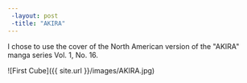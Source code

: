 ```yaml
---
 -layout: post
 -title: "AKIRA"
---
```


I chose to use the cover of the North American version of the "AKIRA" manga series Vol. 1, No. 16. 

![First Cube]({{ site.url }}/images/AKIRA.jpg)

